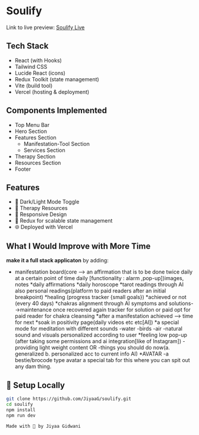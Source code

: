 # Soulify

Link to live preview: [Soulify Live](https://soulify-rouge.vercel.app)

## Tech Stack
- React (with Hooks)
- Tailwind CSS
- Lucide React (icons)
- Redux Toolkit (state management)
- Vite (build tool)
- Vercel (hosting & deployment)

## Components Implemented
- Top Menu Bar
- Hero Section
- Features Section
  - Manifestation-Tool Section
  - Services Section
- Therapy Section
- Resources Section
- Footer

##  Features
- 🔁 Dark/Light Mode Toggle
- 🧠 Therapy Resources
- 📱 Responsive Design
- 💾 Redux for scalable state management
- 🌐 Deployed with Vercel

## What I Would Improve with More Time
**make it a full stack applicaton** by adding:

* manifestation board(core --> an affirmation that is to be done twice daily at a certain point of time daily 
     [functionality : alarm ,pop-up])images, notes
*daily affirmations
*daily horoscope
*tarot readings through AI also personal readings(platform to paid readers after an initial breakpoint)
*healing (progress tracker {small goals})
*achieved or not  (every 40 days)
*chakras alignment
through AI symptoms and solutions-->maintenance once recovered 
again tracker for solution or paid opt for paid reader for chakra cleansing
*after a manifestation achieved --> time for next
*soak in positivity page(daily videos etc etc[AI])
*a special mode for meditation with different sounds 
    -water -birds -air -natural sound and visuals personalized according to user
*feeling low pop-up (after taking some permissions and ai integration[like of Instagram])
    -providing light weight content  OR
    -things you should do now(a. generalized b. personalized acc to current info AI)
*AVATAR -a bestie/brocode type avatar a special tab for this where you can spit out any dam thing.

## 📂 Setup Locally

```bash
git clone https://github.com/JiyaaG/soulify.git
cd soulify
npm install
npm run dev

Made with 💖 by Jiyaa Gidwani